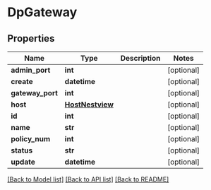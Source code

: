 # DpGateway

## Properties
Name | Type | Description | Notes
------------ | ------------- | ------------- | -------------
**admin_port** | **int** |  | [optional] 
**create** | **datetime** |  | [optional] 
**gateway_port** | **int** |  | [optional] 
**host** | [**HostNestview**](HostNestview.md) |  | [optional] 
**id** | **int** |  | [optional] 
**name** | **str** |  | [optional] 
**policy_num** | **int** |  | [optional] 
**status** | **str** |  | [optional] 
**update** | **datetime** |  | [optional] 

[[Back to Model list]](../README.md#documentation-for-models) [[Back to API list]](../README.md#documentation-for-api-endpoints) [[Back to README]](../README.md)


